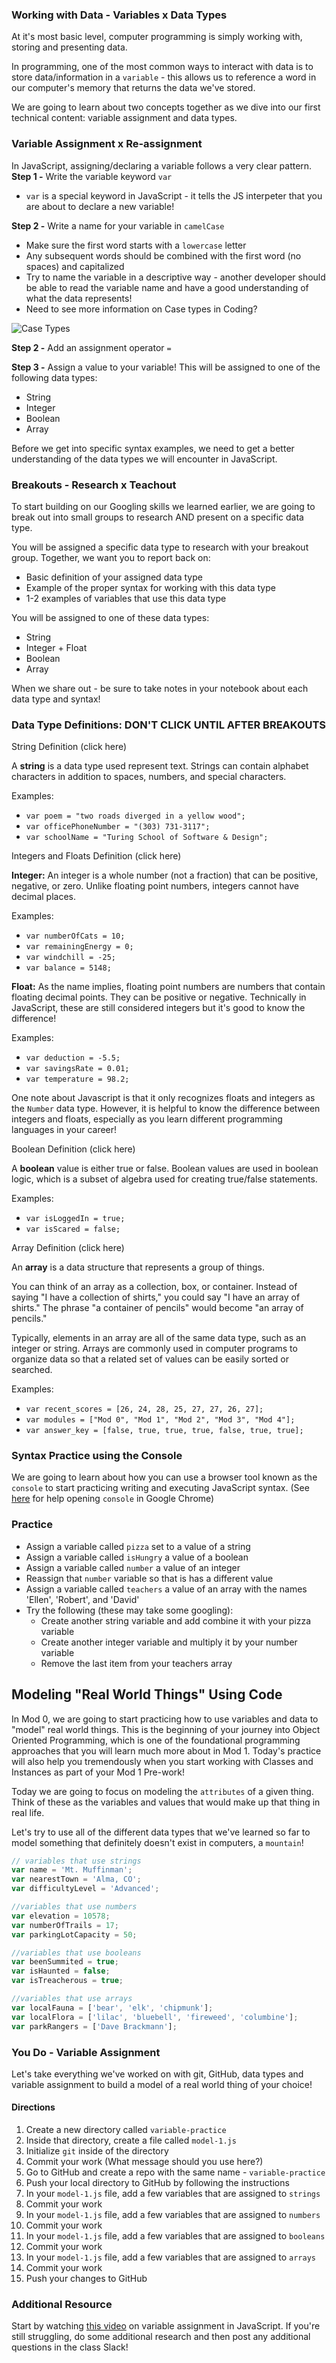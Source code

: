 ### Working with Data - Variables x Data Types
At it's most basic level, computer programming is simply working with, storing and presenting data. 

In programming, one of the most common ways to interact with data is to store data/information in a `variable` - this allows us to reference a word in our computer's memory that returns the data we've stored.

We are going to learn about two concepts together as we dive into our first technical content: variable assignment and data types.

### Variable Assignment x Re-assignment
In JavaScript, assigning/declaring a variable follows a very clear pattern.
**Step 1 -** Write the variable keyword `var`
- `var` is a special keyword in JavaScript - it tells the JS interpeter that you are about to declare a new variable!

**Step 2 -** Write a name for your variable in `camelCase`
- Make sure the first word starts with a `lowercase` letter
- Any subsequent words should be combined with the first word (no spaces) and capitalized
- Try to name the variable in a descriptive way - another developer should be able to read the variable name and have a good understanding of what the data represents!
- Need to see more information on Case types in Coding?

![Case Types](https://res.cloudinary.com/practicaldev/image/fetch/s--sUdRHMkr--/c_imagga_scale,f_auto,fl_progressive,h_500,q_auto,w_1000/https://cl.ly/330i2s0q2j3o/Image%25202018-08-06%2520at%252012.13.40%2520PM.png)

**Step 2 -** Add an assignment operator `=`

**Step 3 -** Assign a value to your variable! This will be assigned to one of the following data types:
- String
- Integer
- Boolean
- Array

Before we get into specific syntax examples, we need to get a better understanding of the data types we will encounter in JavaScript.

### Breakouts - Research x Teachout
To start building on our Googling skills we learned earlier, we are going to break out into small groups to research AND present on a specific data type.

You will be assigned a specific data type to research with your breakout group. Together, we want you to report back on:
- Basic definition of your assigned data type
- Example of the proper syntax for working with this data type
- 1-2 examples of variables that use this data type

You will be assigned to one of these data types:
- String
- Integer + Float
- Boolean
- Array

When we share out - be sure to take notes in your notebook about each data type and syntax!

<div class="try-it">
  <h3>Data Type Definitions: DON'T CLICK UNTIL AFTER BREAKOUTS</h3>
    <div>
      <p class="toggle-show">
        String Definition (click here)
      </p>
      <div class="toggle-content hidden">  
        <p>A <strong><span class="vocab">string</span></strong> is a data type used represent text. Strings can contain alphabet characters in addition to spaces, numbers, and special characters.</p>
        <p>Examples:</p>
        <ul>
          <li><code>var poem = "two roads diverged in a yellow wood";</code></li>
          <li><code>var officePhoneNumber = "(303) 731-3117";</code></li>
          <li><code>var schoolName = "Turing School of Software & Design";</code></li>
        </ul>
      </div>
    </div>
    <div>
      <p class="toggle-show">
        Integers and Floats Definition (click here)
      </p>
      <div class="toggle-content hidden">
        <p><strong><span class="vocab">Integer</span>:</strong> An integer is a whole number (not a fraction) that can be positive, negative, or zero. Unlike floating point numbers, integers cannot have decimal places.</p>
        <p>Examples:</p>
        <ul>
          <li><code>var numberOfCats = 10;</code></li>
          <li><code>var remainingEnergy = 0;</code></li>
          <li><code>var windchill = -25;</code></li>
          <li><code>var balance = 5148;</code></li>
        </ul>
        <p><strong><span class="vocab">Float</span>:</strong> As the name implies, floating point numbers are numbers that contain floating decimal points. They can be positive or negative. Technically in JavaScript, these are still considered integers but it's good to know the difference!</p>
        <p>Examples:</p>
        <ul>
          <li><code>var deduction = -5.5;</code></li>
          <li><code>var savingsRate = 0.01;</code></li>
          <li><code>var temperature = 98.2;</code></li>
        </ul>
        <p>One note about Javascript is that it only recognizes floats and integers as the <code>Number</code> data type. However, it is helpful to know the difference between integers and floats, especially as you learn different programming languages in your career!</p>
      </div>
    </div>
    <div>
      <p class="toggle-show">
        Boolean Definition (click here)
      </p>
      <div class="toggle-content hidden">
        <p>A <strong><span class="vocab">boolean</span></strong> value is either true or false. Boolean values are used in boolean logic, which is a subset of algebra used for creating true/false statements.</p>
        <p>Examples:</p>
        <ul>
          <li><code>var isLoggedIn = true;</code></li>
          <li><code>var isScared = false;</code></li>
        </ul>
      </div>
    </div>
    <div>
      <p class="toggle-show">
        Array Definition (click here)
      </p>
      <div class="toggle-content hidden">
        <p>An <strong><span class="vocab">array</span></strong> is a data structure that represents a group of things.</p>
        <p>You can think of an array as a collection, box, or container. Instead of saying "I have a collection of shirts," you could say "I have an array of shirts." The phrase "a container of pencils" would become "an array of pencils."</p>
        <p>Typically, elements in an array are all of the same data type, such as an integer or string. Arrays are commonly used in computer programs to organize data so that a related set of values can be easily sorted or searched.</p>
        <p>Examples:</p>
        <ul>
          <li><code>var recent_scores = [26, 24, 28, 25, 27, 27, 26, 27];</code></li>
          <li><code>var modules = ["Mod 0", "Mod 1", "Mod 2", "Mod 3", "Mod 4"];</code></li>
          <li><code>var answer_key = [false, true, true, true, false, true, true];</code></li>
        </ul>
      </div>
    </div>
</div>

### Syntax Practice using the Console
We are going to learn about how you can use a browser tool known as the `console` to start practicing writing and executing JavaScript syntax. (See [here](https://developers.google.com/web/tools/chrome-devtools/open) for help opening `console` in Google Chrome)

### Practice
* Assign a variable called `pizza` set to a value of a string
* Assign a variable called `isHungry` a value of a boolean
* Assign a variable called `number` a value of an integer
* Reassign that `number` variable so that is has a different value
* Assign a variable called `teachers` a value of an array with the names 'Ellen', 'Robert', and 'David'
* Try the following (these may take some googling):
  * Create another string variable and add combine it with your pizza variable
  * Create another integer variable and multiply it by your number variable
  * Remove the last item from your teachers array

## Modeling "Real World Things" Using Code
In Mod 0, we are going to start practicing how to use variables and data to "model" real world things. This is the beginning of your journey into Object Oriented Programming, which is one of the foundational programming approaches that you will learn much more about in Mod 1. Today's practice will also help you tremendously when you start working with Classes and Instances as part of your Mod 1 Pre-work!

Today we are going to focus on modeling the `attributes` of a given thing. Think of these as the variables and values that would make up that thing in real life.

Let's try to use all of the different data types that we've learned so far to model something that definitely doesn't exist in computers, a `mountain`!

```js
// variables that use strings
var name = 'Mt. Muffinman';
var nearestTown = 'Alma, CO';
var difficultyLevel = 'Advanced';

//variables that use numbers
var elevation = 10578;
var numberOfTrails = 17;
var parkingLotCapacity = 50;

//variables that use booleans
var beenSummited = true;
var isHaunted = false;
var isTreacherous = true;

//variables that use arrays
var localFauna = ['bear', 'elk', 'chipmunk'];
var localFlora = ['lilac', 'bluebell', 'fireweed', 'columbine'];
var parkRangers = ['Dave Brackmann'];
```

### You Do - Variable Assignment
Let's take everything we've worked on with git, GitHub, data types and variable assignment to build a model of a real world thing of your choice!

#### Directions
1. Create a new directory called `variable-practice`
1. Inside that directory, create a file called `model-1.js`
1. Initialize `git` inside of the directory
1. Commit your work (What message should you use here?)
1. Go to GitHub and create a repo with the same name - `variable-practice`
1. Push your local directory to GitHub by following the instructions
1. In your `model-1.js` file, add a few variables that are assigned to `strings`
1. Commit your work
1. In your `model-1.js` file, add a few variables that are assigned to `numbers`
1. Commit your work
1. In your `model-1.js` file, add a few variables that are assigned to `booleans`
1. Commit your work
1. In your `model-1.js` file, add a few variables that are assigned to `arrays`
1. Commit your work
1. Push your changes to GitHub

### Additional Resource
Start by watching [this video](https://www.youtube.com/watch?v=sIGNox7OGD0&list=PL1Y67f0xPzdMFq2S1bK7E7veT_BbK-zjt&index=4) on variable assignment in JavaScript. If you're still struggling, do some additional research and then post any additional questions in the class Slack!
